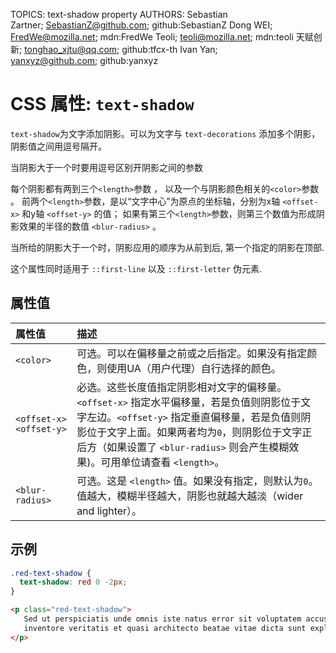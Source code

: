 TOPICS: text-shadow property
AUTHORS: Sebastian Zartner; SebastianZ@github.com; github:SebastianZ
         Dong WEI; FredWe@mozilla.net; mdn:FredWe
         Teoli; teoli@mozilla.net; mdn:teoli
         天赋创新; tonghao_xjtu@qq.com; github:tfcx-th
         Ivan Yan; yanxyz@github.com; github:yanxyz

# CSS 属性: `text-shadow`

`text-shadow`为文字添加阴影。可以为文字与 `text-decorations` 添加多个阴影，阴影值之间用逗号隔开。

当阴影大于一个时要用逗号区别开阴影之间的参数

每个阴影都有两到三个`<length>`参数 ， 以及一个与阴影颜色相关的`<color>`参数 。 前两个`<length>`参数，是以“文字中心”为原点的坐标轴，分别为x轴 `<offset-x>`
和y轴 `<offset-y>` 的值； 如果有第三个`<length>`参数，则第三个数值为形成阴影效果的半径的数值 `<blur-radius>` 。

当所给的阴影大于一个时，阴影应用的顺序为从前到后, 第一个指定的阴影在顶部.

这个属性同时适用于 `::first-line` 以及 `::first-letter` 伪元素.

## 属性值

| 属性值 | 描述 |
| :--- | :--- |
| `<color>` | 可选。可以在偏移量之前或之后指定。如果没有指定颜色，则使用UA（用户代理）自行选择的颜色。|
| `<offset-x> <offset-y>` | 必选。这些长度值指定阴影相对文字的偏移量。`<offset-x>` 指定水平偏移量，若是负值则阴影位于文字左边。`<offset-y>` 指定垂直偏移量，若是负值则阴影位于文字上面。如果两者均为`0`，则阴影位于文字正后方（如果设置了 `<blur-radius>` 则会产生模糊效果)。可用单位请查看 `<length>`。|
| `<blur-radius>` | 可选。这是 `<length>` 值。如果没有指定，则默认为`0`。值越大，模糊半径越大，阴影也就越大越淡（wider and lighter）。|

## 示例

```css
.red-text-shadow {
  text-shadow: red 0 -2px;
}
```

```html
<p class="red-text-shadow">
   Sed ut perspiciatis unde omnis iste natus error sit voluptatem accusantium doloremque laudantium, totam rem aperiam, eaque ipsa quae ab illo
   inventore veritatis et quasi architecto beatae vitae dicta sunt explicabo.
</p>
```
